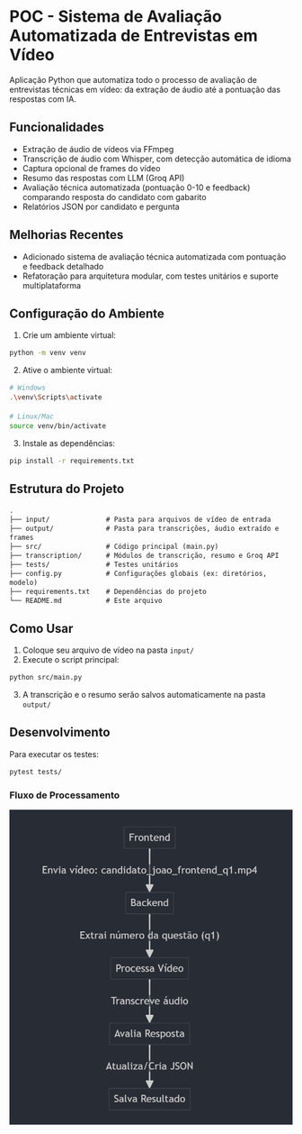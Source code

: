 # POC - Sistema de Avaliação Automatizada de Entrevistas em Vídeo

Aplicação Python que automatiza todo o processo de avaliação de entrevistas técnicas em vídeo: da extração de áudio até a pontuação das respostas com IA.

## Funcionalidades

- Extração de áudio de vídeos via FFmpeg
- Transcrição de áudio com Whisper, com detecção automática de idioma
- Captura opcional de frames do vídeo
- Resumo das respostas com LLM (Groq API)
- Avaliação técnica automatizada (pontuação 0-10 e feedback) comparando resposta do candidato com gabarito
- Relatórios JSON por candidato e pergunta

## Melhorias Recentes

- Adicionado sistema de avaliação técnica automatizada com pontuação e feedback detalhado
- Refatoração para arquitetura modular, com testes unitários e suporte multiplataforma

## Configuração do Ambiente

1. Crie um ambiente virtual:
```bash
python -m venv venv
```

2. Ative o ambiente virtual:
```bash
# Windows
.\venv\Scripts\activate

# Linux/Mac
source venv/bin/activate
```

3. Instale as dependências:
```bash
pip install -r requirements.txt
```

## Estrutura do Projeto

```
.
├── input/              # Pasta para arquivos de vídeo de entrada
├── output/             # Pasta para transcrições, áudio extraído e frames
├── src/                # Código principal (main.py)
├── transcription/      # Módulos de transcrição, resumo e Groq API
├── tests/              # Testes unitários
├── config.py           # Configurações globais (ex: diretórios, modelo)
├── requirements.txt    # Dependências do projeto
└── README.md           # Este arquivo
```

## Como Usar

1. Coloque seu arquivo de vídeo na pasta `input/`
2. Execute o script principal:
```bash
python src/main.py
```
3. A transcrição e o resumo serão salvos automaticamente na pasta `output/`

## Desenvolvimento

Para executar os testes:
```bash
pytest tests/
```

### Fluxo de Processamento

![Diagrama de fluxo do backend](image.png)

